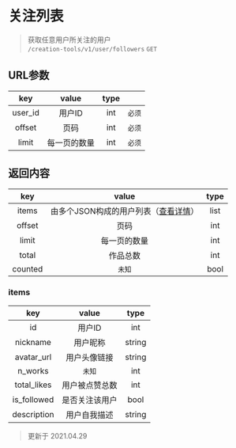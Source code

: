 # 关注列表

> 获取任意用户所关注的用户  
> `/creation-tools/v1/user/followers` `GET`


## URL参数
|   key   |    value     | type  |        |
| :-----: | :----------: | :---: | :----: |
| user_id |    用户ID    |  int  | `必须` |
| offset  |     页码     |  int  | `必须` |
|  limit  | 每一页的数量 |  int  | `必须` |


## 返回内容
|   key   |                     value                      | type  |
| :-----: | :--------------------------------------------: | :---: |
|  items  | 由多个JSON构成的用户列表（[查看详情](#items)） | list  |
| offset  |                      页码                      |  int  |
|  limit  |                  每一页的数量                  |  int  |
|  total  |                    作品总数                    |  int  |
| counted |                     `未知`                     | bool  |

### items
|     key     |     value      |  type  |
| :---------: | :------------: | :----: |
|     id      |     用户ID     |  int   |
|  nickname   |    用户昵称    | string |
| avatar_url  |  用户头像链接  | string |
|   n_works   |     `未知`     |  int   |
| total_likes | 用户被点赞总数 |  int   |
| is_followed | 是否关注该用户 |  bool  |
| description |  用户自我描述  | string |


> 更新于 2021.04.29